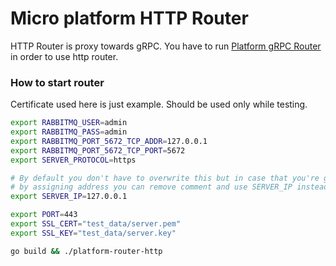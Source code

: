 # Micro platform HTTP Router

HTTP Router is proxy towards gRPC.
You have to run [Platform gRPC Router] in order to use http router.

### How to start router

Certificate used here is just example. Should be used only while testing.

```sh
export RABBITMQ_USER=admin
export RABBITMQ_PASS=admin
export RABBITMQ_PORT_5672_TCP_ADDR=127.0.0.1
export RABBITMQ_PORT_5672_TCP_PORT=5672
export SERVER_PROTOCOL=https

# By default you don't have to overwrite this but in case that you're getting issues
# by assigning address you can remove comment and use SERVER_IP instead
export SERVER_IP=127.0.0.1

export PORT=443
export SSL_CERT="test_data/server.pem"
export SSL_KEY="test_data/server.key"

go build && ./platform-router-http
```

[Platform gRPC Router]: <https://github.com/microplatform-io/platform-router-grpc>
